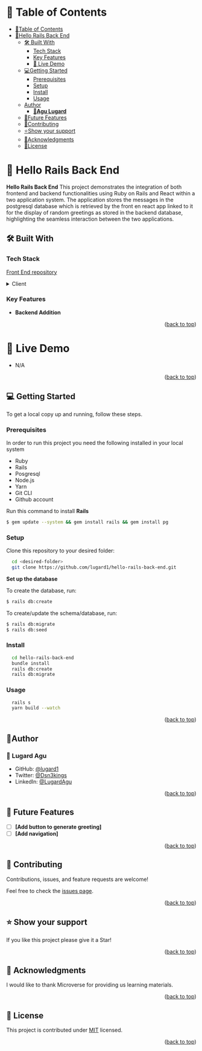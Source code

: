 # 📗 Table of Contents

- [📗Table of Contents](#-table-of-contents)
- [📖Hello Rails Back End](#hello-rails-back-end)
  - [🛠 Built With](#built-with)
    - [Tech Stack](#tech-stack)
    - [Key Features](#key-features)
    - [🚀 Live Demo](#live-demo)
  - [💻Getting Started](#getting-started)
    - [Prerequisites](#prerequisites)
    - [Setup](#setup)
    - [Install](#install)
    - [Usage](#usage)
  - [Author](#author)
    - [👤**Agu Lugard**](#agu-lugard)
  - [🔭Future Features](#future-features)
  - [🤝Contributing](#contributing)
  - [⭐️Show your support](#support)
  - [🙏Acknowledgments](#acknowledgements)
  - [📝License](#license)

<!-- PROJECT DESCRIPTION -->

# 📖 Hello Rails Back End <a name="hello-rails-back-end"></a>

**Hello Rails Back End** This project demonstrates the integration of both frontend and backend functionalities using Ruby on Rails and React within a two application system. The application stores the messages in the postgresql database which is retrieved by the front en react app linked to it for the display of random greetings as stored in the backend database, highlighting the seamless interaction between the two applications.

## 🛠 Built With <a name="built-with"></a>

### Tech Stack <a name="tech-stack"></a>

[Front End repository](https://github.com/lugard1/hello-rails-front-end)

<details>
  <summary>Client</summary>
  <ul>
    <li>Ruby on Rails</li>
  </ul>
</details>

<!-- Features -->

### Key Features <a name="key-features"></a>

- **Backend Addition**

<p align="right">(<a href="#readme-top">back to top</a>)</p>

# 🚀 Live Demo <a name="live-demo"></a>

- N/A

<p align="right">(<a href="#readme-top">back to top</a>)</p>


<!-- GETTING STARTED -->

## 💻 Getting Started<a name="getting-started"></a>

To get a local copy up and running, follow these steps.

### Prerequisites <a name="prerequisites"></a>

In order to run this project you need the following installed in your local system

- Ruby
- Rails
- Posgresql
- Node.js
- Yarn
- Git CLI
- Github account

Run this command to install **Rails**

```bash
$ gem update --system && gem install rails && gem install pg
```

### Setup <a name="setup"></a>

Clone this repository to your desired folder:

```sh
  cd <desired-folder>
  git clone https://github.com/lugard1/hello-rails-back-end.git
```
**Set up the database** <br>

To create the database, run:

```bash
$ rails db:create
```

To create/update the schema/database, run:

```bash
$ rails db:migrate
$ rails db:seed
```

### Install <a name="install"></a>

```sh
  cd hello-rails-back-end
  bundle install
  rails db:create
  rails db:migrate
```

### Usage <a name="usage"></a>

```sh
  rails s
  yarn build --watch
```

<p align="right">(<a href="#readme-top">back to top</a>)</p>

<!-- AUTHORS -->

## 👤Author<a name="author"></a>

### 👤 **Lugard Agu**<a name="agu-lugard"></a>

- GitHub: [@lugard1](https://github.com/lugard1)
- Twitter: [@Dsn3kings](https://twitter.com/Dsn3kings)
- LinkedIn: [@LugardAgu](https://www.linkedin.com/in/lugardagu)

<p align="right">(<a href="#readme-top">back to top</a>)</p>

<!-- FUTURE FEATURES -->
 
## 🔭 Future Features <a name="future-features"></a>

- [ ] **[Add button to generate greeting]**
- [ ] **[Add navigation]**

<p align="right">(<a href="#readme-top">back to top</a>)</p>

<!-- CONTRIBUTING -->

## 🤝 Contributing <a name="contributing"></a>

Contributions, issues, and feature requests are welcome!

Feel free to check the [issues page](../../issues/).

<p align="right">(<a href="#readme-top">back to top</a>)</p>

<!-- SUPPORT -->

## ⭐️ Show your support <a name="support"></a>

If you like this project please give it a Star!

<p align="right">(<a href="#readme-top">back to top</a>)</p>

<!-- ACKNOWLEDGEMENTS -->

## 🙏 Acknowledgments <a name="acknowledgements"></a>

I would like to thank Microverse for providing us learning materials.

<p align="right">(<a href="#readme-top">back to top</a>)</p>

<!-- LICENSE -->

## 📝 License <a name="license"></a>

This project is contributed under [MIT](./LICENSE) licensed.

<p align="right">(<a href="#readme-top">back to top</a>)</p>